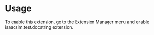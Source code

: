 # Usage

To enable this extension, go to the Extension Manager menu and enable isaacsim.test.docstring extension.

